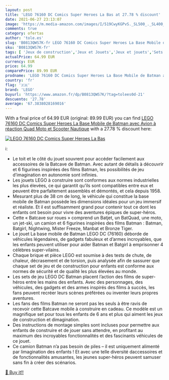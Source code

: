 ```yaml
---
layout: post
title: 'LEGO 76160 DC Comics Super Heroes La Bas at 27.78 % discount'
date: 2021-06-27 23:13:07
image: 'https://m.media-amazon.com/images/I/519CwyKGPvS._SL500_._SL400_.jpg'
comments: true
category: ofertas
author: 'tole.es'
slug: 'B0813QWS7K-fr LEGO 76160 DC Comics Super Heroes La Base Mobile de Batman...'
sku: 'B0813QWS7K-fr'
tags: [ 'Jeux de construction','Jeux et Jouets','Jeux et jouets','Sets de jeux de construction','lego', ]
actualPrice: 64.99 EUR
currency: EUR
price: 64.99
comparePrice: 89.99 EUR
prodname: 'LEGO 76160 DC Comics Super Heroes La Base Mobile de Batman avec Avion à réaction  Quad  Moto et Scooter Nautique'
country: 'fr'
flag: '🇫🇷'
brand: 'LEGO'
buyurl: 'https://www.amazon.fr/dp/B0813QWS7K/?tag=tolees0d-21'
descuento: '27.78'
average: '67.3838028169016'
---
```


With a final price of 64.99 EUR (original: 89.99 EUR) you can find [LEGO 76160 DC Comics Super Heroes La Base Mobile de Batman avec Avion à réaction  Quad  Moto et Scooter Nautique](https://www.amazon.fr/dp/B0813QWS7K/?tag=tolees0d-21) with a  27.78 % discount here:

[![LEGO 76160 DC Comics Super Heroes La Bas](https://m.media-amazon.com/images/I/519CwyKGPvS._SL500_._SL400_.jpg)](https://www.amazon.fr/dp/B0813QWS7K/?tag=tolees0d-21)

ℹ️:

- Le toit et le côté du jouet souvrent pour accéder facilement aux accessoires de la Batcave de Batman. Avec autant de détails à découvrir et 6 figurines inspirées des films Batman, les possibilités de jeu d’imagination en autonomie sont infinies.
- Les jouets LEGO à construire sont conformes aux normes industrielles les plus élevées, ce qui garantit qu’ils sont compatibles entre eux et peuvent être parfaitement assemblés et démontés, et cela depuis 1958.
- Mesurant plus de 38 cm de long, le véhicule qui constitue la base mobile de Batman possède les dimensions idéales pour un jeu immersif et réaliste. Et il est suffisamment grand pour contenir tout ce dont les enfants ont besoin pour vivre des aventures épiques de super-héros.
- Cette « Batcave sur roues » comprend un Batjet, un BatQuad, une moto, un jet-ski, un camion et 6 figurines inspirées des films Batman : Batman, Batgirl, Nightwing, Mister Freeze, Manbat et Bronze Tiger.
- Le jouet La base mobile de Batman LEGO DC (76160) déborde de véhicules légendaires, de gadgets fabuleux et d’armes incroyables, que les enfants peuvent utiliser pour aider Batman et Batgirl à emprisonner 4 célèbres super-vilains.
- Chaque brique et pièce LEGO est soumise à des tests de chute, de chaleur, décrasement et de torsion, puis analysée afin de sassurer que chaque set de jeu et de construction pour enfants est conforme aux normes de sécurité et de qualité les plus élevées au monde.
- Les sets de jeu LEGO DC Batman placent l’action des films de super-héros entre les mains des enfants. Avec des personnages, des véhicules, des gadgets et des armes inspirés des films à succès, les fans peuvent recréer leurs scènes préférées ou inventer leurs propres aventures.
- Les fans des films Batman ne seront pas les seuls à être ravis de recevoir cette Batcave mobile à construire en cadeau. Ce modèle est un magnifique set pour tous les enfants de 6 ans et plus qui aiment les jeux de construction et dimagination.
- Des instructions de montage simples sont incluses pour permettre aux enfants de construire et de jouer sans attendre, en profitant au maximum des incroyables fonctionnalités et des fascinants véhicules de ce jouet.
- Ce camion Batman n’a pas besoin de piles – il est uniquement alimenté par limagination des enfants ! Et avec une telle diversité daccessoires et de fonctionnalités amusantes, les jeunes super-héros peuvent samuser sans fin à créer des scénarios.

[🛒 Buy it!!](https://www.amazon.fr/dp/B0813QWS7K/?tag=tolees0d-21)
